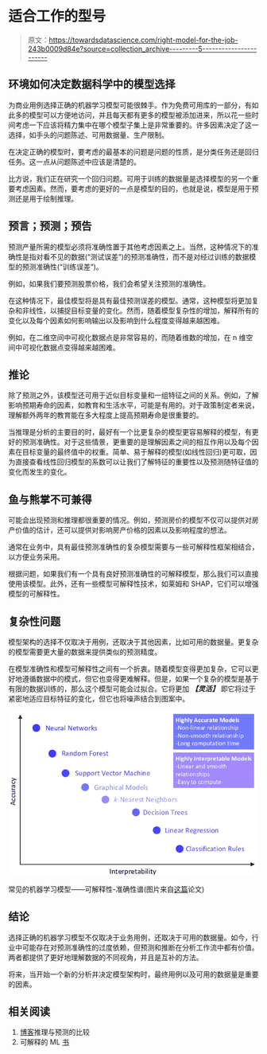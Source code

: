 # 适合工作的型号

> 原文：<https://towardsdatascience.com/right-model-for-the-job-243b0009d84e?source=collection_archive---------5----------------------->

## 环境如何决定数据科学中的模型选择

为商业用例选择正确的机器学习模型可能很棘手。作为免费可用库的一部分，有如此多的模型可以方便地访问，并且每天都有更多的模型被添加进来，所以花一些时间考虑一下应该将精力集中在哪个模型子集上是非常重要的。许多因素决定了这一选择，如手头的问题陈述、可用数据量、生产限制。

在决定正确的模型时，要考虑的最基本的问题是问题的性质，是分类任务还是回归任务。这一点从问题陈述中应该是清楚的。

比方说，我们正在研究一个回归问题。可用于训练的数据量是选择模型的另一个重要考虑因素。然而，要考虑的更好的一点是模型的目的，也就是说，模型是用于预测还是用于绘制推理。

## 预言；预测；预告

预测产量所需的模型必须将准确性置于其他考虑因素之上。当然，这种情况下的准确性是指对看不见的数据(“测试误差”)的预测准确性，而不是对经过训练的数据模型的预测准确性(“训练误差”)。

例如，如果我们要预测股票价格，我们会希望关注预测的准确性。

在这种情况下，最佳模型将是具有最佳预测误差的模型。通常，这种模型将更加复杂和非线性，以捕捉目标变量的变化。然而，随着模型复杂性的增加，解释所有的变化以及每个因素如何影响输出以及影响到什么程度变得越来越困难。

例如，在二维空间中可视化数据点是非常容易的，而随着维数的增加，在 n 维空间中可视化数据点变得越来越困难。

## **推论**

除了预测之外，该模型还可用于近似目标变量和一组特征之间的关系。例如，了解影响预期寿命的因素，如教育和生活水平，可能是有用的。对于政策制定者来说，理解额外两年的教育能在多大程度上提高预期寿命是很重要的。

当推理是分析的主要目的时，最好有一个比更复杂的模型更容易解释的模型，有更好的预测准确性。对于这些情景，更重要的是理解因素之间的相互作用以及每个因素在目标变量的最终值中的权重。简单、易于解释的模型(如线性回归)更可取，因为直接查看线性回归模型的系数可以让我们了解特征的重要性以及预测随特征值的变化而发生的变化。

## 鱼与熊掌不可兼得

可能会出现预测和推理都很重要的情况。例如，预测房价的模型不仅可以提供对房产价值的估计，还可以提供对影响房产价格的因素以及影响程度的想法。

通常在业务中，具有最佳预测准确性的复杂模型需要与一些可解释性框架相结合，以方便业务采用。

根据问题，如果我们有一个具有良好预测准确性的可解释模型，那么我们可以直接使用该模型。此外，还有一些模型可解释性技术，如莱姆和 SHAP，它们可以增强模型的可解释性。

## 复杂性问题

模型架构的选择不仅取决于用例，还取决于其他因素，比如可用的数据量。更复杂的模型需要更大量的数据来提供类似的预测精度。

在模型准确性和模型可解释性之间有一个折衷。随着模型变得更加复杂，它可以更好地遵循数据中的模式，但它也变得更难解释。但是，如果一个复杂的模型是基于有限的数据训练的，那么这个模型可能会过拟合。它将更加 ***【灵活】*** 即它将过于紧密地适应目标特征的变化，但它也将噪声结合到图案中。

![](img/763f4e6aaf5228de6595af1f60af27f0.png)

常见的机器学习模型——可解释性-准确性谱(图片来自[这篇](https://ieeexplore.ieee.org/document/8844682)论文)

## 结论

选择正确的机器学习模型不仅取决于业务用例，还取决于可用的数据量。如今，行业中可能存在对预测准确性的过度依赖，但预测和推断在分析工作流中都有价值。两者都提供了更好地理解数据的不同视角，并且是互补的方法。

将来，当开始一个新的分析并决定模型架构时，最终用例以及可用的数据量是重要的因素。

## 相关阅读

1.  [博客](https://www.datascienceblog.net/post/commentary/inference-vs-prediction/)推理与预测的比较
2.  可解释的 ML [书](https://christophm.github.io/interpretable-ml-book/)